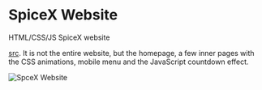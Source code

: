 # SpiceX Website 

HTML/CSS/JS SpiceX website 

[src](https://www.youtube.com/watch?v=wryPX7KSwSc). It is not the entire website, but the homepage, a few inner pages with the CSS animations, mobile menu and the JavaScript countdown effect.

![SpceX Website](img/screen.jpg)
